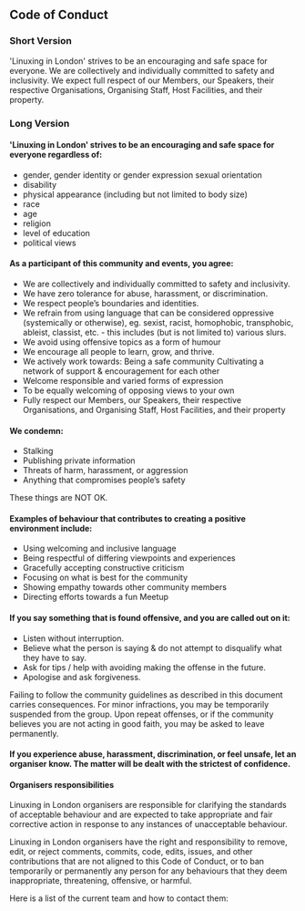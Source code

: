 ## Code of Conduct

### Short Version
'Linuxing in London' strives to be an encouraging and safe space for everyone.  We are collectively and individually committed to safety and inclusivity. We expect full respect of our Members, our Speakers, their respective Organisations, Organising Staff, Host Facilities, and their property.

### Long Version
#### 'Linuxing in London' strives to be an encouraging and safe space for everyone regardless of:
* gender, gender identity or gender expression sexual orientation
* disability
* physical appearance (including but not limited to body size)
* race
* age
* religion
* level of education
* political views

#### As a participant of this community and events, you agree:
* We are collectively and individually committed to safety and inclusivity.
* We have zero tolerance for abuse, harassment, or discrimination.
* We respect people’s boundaries and identities.
* We refrain from using language that can be considered oppressive (systemically or otherwise), eg. sexist, racist, homophobic, transphobic, ableist, classist, etc. - this includes (but is not limited to) various slurs.
* We avoid using offensive topics as a form of humour
* We encourage all people to learn, grow, and thrive.
* We actively work towards: Being a safe community Cultivating a network of support & encouragement for each other
* Welcome responsible and varied forms of expression
* To be equally welcoming of opposing views to your own
* Fully respect our Members, our Speakers, their respective Organisations, and Organising Staff, Host Facilities, and their property

#### We condemn:
* Stalking
* Publishing private information
* Threats of harm, harassment, or aggression
* Anything that compromises people’s safety

These things are NOT OK.

#### Examples of behaviour that contributes to creating a positive environment include:
* Using welcoming and inclusive language
* Being respectful of differing viewpoints and experiences
* Gracefully accepting constructive criticism
* Focusing on what is best for the community
* Showing empathy towards other community members
* Directing efforts towards a fun Meetup

#### If you say something that is found offensive, and you are called out on it:
* Listen without interruption.
* Believe what the person is saying & do not attempt to disqualify what they have to say.
* Ask for tips / help with avoiding making the offense in the future.
* Apologise and ask forgiveness.

Failing to follow the community guidelines as described in this document carries consequences. For minor infractions, you may be temporarily suspended from the group. Upon repeat offenses, or if the community believes you are not acting in good faith, you may be asked to leave permanently.

#### If you experience abuse, harassment, discrimination, or feel unsafe, let an organiser know. The matter will be dealt with the strictest of confidence.

#### Organisers responsibilities
Linuxing in London organisers are responsible for clarifying the standards of acceptable behaviour and are expected to take appropriate and fair corrective action in response to any instances of unacceptable behaviour.

Linuxing in London organisers have the right and responsibility to remove, edit, or reject comments, commits, code, edits, issues, and other contributions that are not aligned to this Code of Conduct, or to ban temporarily or permanently any person for any behaviours that they deem inappropriate, threatening, offensive, or harmful.

Here is a list of the current team and how to contact them:
